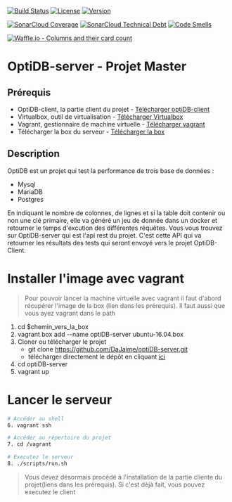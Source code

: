 [![Build Status](https://img.shields.io/travis/DaJaime/optiDB-server/master.svg?style=flat-square)](https://travis-ci.com/DaJaime/optiDB-server)
[![License](https://img.shields.io/github/license/DaJaime/optiDB-server.svg?style=flat-square)](LICENSE)
[![Version](https://img.shields.io/github/tag/DaJaime/optiDB-server.svg?label=version&style=flat-square)](build.gradle)

[![SonarCloud Coverage](https://sonarcloud.io/api/project_badges/measure?project=optidb.server%3Aoptidb-server&metric=coverage)](https://sonarcloud.io/dashboard?id=optidb.server%3Aoptidb-server)
[![SonarCloud Technical Debt](https://sonarcloud.io/api/project_badges/measure?project=optidb.server%3Aoptidb-server&metric=sqale_index)](https://sonarcloud.io/dashboard?id=optidb.server%3Aoptidb-server)
[![Code Smells](https://sonarcloud.io/api/project_badges/measure?project=optidb.server%3Aoptidb-server&metric=code_smells)](https://sonarcloud.io/dashboard?id=optidb.server%3Aoptidb-server)

[![Waffle.io - Columns and their card count](https://badge.waffle.io/DaJaime/optiDB-server.svg?columns=all)](https://waffle.io/DaJaime/optiDB-server)


# OptiDB-server - Projet Master

## Prérequis
* OptiDB-client, la partie client du projet - [Télécharger optiDB-client](https://github.com/ChaudhryHaseeb/optiDB-client)
* Virtualbox, outil de virtualisation - [Télécharger Virtualbox](https://www.virtualbox.org/wiki/Downloads)
* Vagrant, gestionnaire de machine virtuelle - [Télécharger vagrant](https://www.vagrantup.com/downloads.html)
* Télécharger la box du serveur - [Télécharger la box](https://github.com/jose-lpa/packer-ubuntu_lts/releases/download/v3.1/ubuntu-16.04.box)

## Description
OptiDB est un projet qui test la performance de trois base de données : 
* Mysql 
* MariaDB
* Postgres  

En indiquant le nombre de colonnes, de lignes et si la table doit contenir ou non une clé primaire, elle va généré un jeu de donnée dans un docker et retourner le temps d'excution des différentes réquêtes.
Vous vous trouvez sur OptiDB-server qui est l'api rest du projet. C'est cette API qui va retourner les résultats des tests qui seront envoyé vers le projet OptiDB-Client.

# Installer l'image avec vagrant

>Pour pouvoir lancer la machine virtuelle avec vagrant il faut d'abord récupérer l'image de la box (lien dans les prérequis). 
Il faut aussi que vous ayez vagrant dans le path

1. cd $chemin_vers_la_box
2. vagrant box add --name optiDB-server ubuntu-16.04.box
3. Cloner ou télécharger le projet
    - git clone https://github.com/DaJaime/optiDB-server.git 
    - télécharger directement le dépôt en cliquant [ici](https://github.com/DaJaime/optiDB-server/archive/master.zip)
4. cd optiDB-server
5. vagrant up

# Lancer le serveur

```bash
# Accéder au shell
6. vagrant ssh

# Accéder au répertoire du projet
7. cd /vagrant

# Executez le serveur
8. ./scripts/run.sh
```

>Vous devez désormais procédé à l'installation de la partie cliente du projet(liens dans les prérequis).
>Si c'est dèjà fait, vous pouvez executez le client













